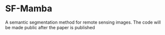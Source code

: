 # SF-Mamba
A semantic segmentation method for remote sensing images.
The code will be made public after the paper is published
